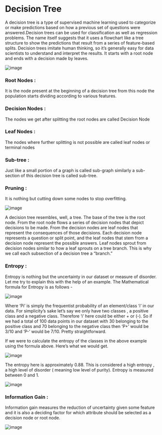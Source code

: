 # Decision Tree

A decision tree is a type of supervised machine learning used to categorize or make predictions based on how a previous set of questions were answered.Decision trees can be used for classification as well as regression problems. The name itself suggests that it uses a flowchart like a tree structure to show the predictions that result from a series of feature-based splits.
Decision trees imitate human thinking, so it’s generally easy for data scientists to understand and interpret the results. It starts with a root node and ends with a decision made by leaves.

![image](https://user-images.githubusercontent.com/87564129/195990383-9dd7c9c0-86fa-4537-9737-8ab06e8cd633.png)

### Root Nodes : 
It is the node present at the beginning of a decision tree from this node the population starts dividing according to various features.

### Decision Nodes :
The nodes we get after splitting the root nodes are called Decision Node

### Leaf Nodes :
The nodes where further splitting is not possible are called leaf nodes or terminal nodes

### Sub-tree :
Just like a small portion of a graph is called sub-graph similarly a sub-section of this decision tree is called sub-tree.

### Pruning : 
It is nothing but cutting down some nodes to stop overfitting.


![image](https://user-images.githubusercontent.com/87564129/195990509-96c10ac1-f158-432e-875a-2612c7d5f097.png)

A decision tree resembles, well, a tree. The base of the tree is the root node. From the root node flows a series of decision nodes that depict decisions to be made. From the decision nodes are leaf nodes that represent the consequences of those decisions. Each decision node represents a question or split point, and the leaf nodes that stem from a decision node represent the possible answers. Leaf nodes sprout from decision nodes similar to how a leaf sprouts on a tree branch. This is why we call each subsection of a decision tree a “branch.” 


### Entropy :
Entropy is nothing but the uncertainty in our dataset or measure of disorder. Let me try to explain this with the help of an example.
The Mathematical formula for Entropy is as follows -

![image](https://user-images.githubusercontent.com/87564129/195990847-3419d595-3c5a-4da6-9bf0-0e21174365ff.png)

Where ‘Pi’ is simply the frequentist probability of an element/class ‘i’ in our data. For simplicity’s sake let’s say we only have two classes , a positive class and a negative class. Therefore ‘i’ here could be either + or (-). So if we had a total of 100 data points in our dataset with 30 belonging to the positive class and 70 belonging to the negative class then ‘P+’ would be 3/10 and ‘P-’ would be 7/10. Pretty straightforward.

If we were to calculate the entropy of the classes in the above example using the formula above. Here’s what we would get.

![image](https://user-images.githubusercontent.com/87564129/195990920-74e659f0-b144-4cd2-98cd-b8b589494d47.png)

The entropy here is approximately 0.88. This is considered a high entropy , a high level of disorder ( meaning low level of purity). Entropy is measured between 0 and 1.

![image](https://user-images.githubusercontent.com/87564129/195990957-bb367fab-28f9-4f9f-a7d3-5ea32adf71c0.png)


### Information Gain :
Information gain measures the reduction of uncertainty given some feature and it is also a deciding factor for which attribute should be selected as a decision node or root node.

![image](https://user-images.githubusercontent.com/87564129/195991065-b5122e93-3594-4c35-bc03-aa726bf1037d.png)
